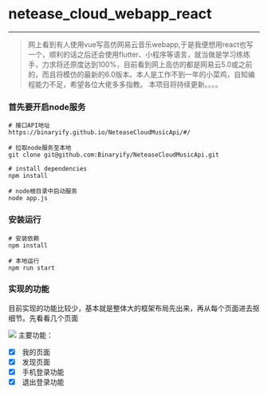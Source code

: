 # netease_cloud_webapp_react

---
> 网上看到有人使用vue写高仿网易云音乐webapp,于是我便想用react也写一个，顺利的话之后还会使用flutter、小程序等语言，就当做是学习练练手，力求将还原度达到100%，目前看到网上高仿的都是网易云5.0或之前的，而且将模仿的最新的6.0版本。本人是工作不到一年的小菜鸡，自知编程能力不足，希望各位大佬多多指教。 本项目将持续更新。。。。

### 首先要开启node服务
```
# 接口API地址 
https://binaryify.github.io/NeteaseCloudMusicApi/#/

# 拉取node服务至本地
git clone git@github.com:Binaryify/NeteaseCloudMusicApi.git

# install dependencies
npm install

# node根目录中启动服务
node app.js

```

### 安装运行
```
# 安装依赖
npm install

# 本地运行
npm run start

```

### 实现的功能
目前实现的功能比较少，基本就是整体大的框架布局先出来，再从每个页面进去抠细节。先看看几个页面

![](https://img-blog.csdnimg.cn/20190618172911541.gif)
主要功能：

- [x]  我的页面
- [x]  发现页面
- [x]  手机登录功能
- [x]  退出登录功能
